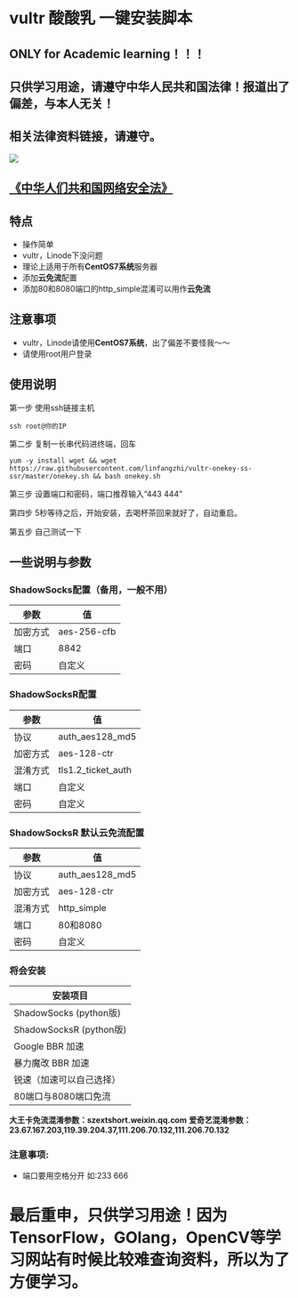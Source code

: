 # vultr 酸酸乳 一键安装脚本
## ONLY for Academic learning！！！
## 只供学习用途，请遵守中华人民共和国法律！报道出了偏差，与本人无关！
## 相关法律资料链接，请遵守。
![](https://gss1.bdstatic.com/-vo3dSag_xI4khGkpoWK1HF6hhy/baike/crop%3D0%2C92%2C800%2C528%3Bc0%3Dbaike92%2C5%2C5%2C92%2C30/sign=68cbbe45b8fb43160e50203a1d946a1a/f7246b600c338744be5ef1f25b0fd9f9d62aa0a1.jpg)

## [《中华人们共和国网络安全法》](http://www.law-lib.com/law/law_view.asp?id=547569)

## 特点
* 操作简单
* vultr，Linode下没问题
* 理论上适用于所有**CentOS7系统**服务器
* 添加**云免流**配置
* 添加80和8080端口的http_simple混淆可以用作**云免流**
## 注意事项
* vultr，Linode请使用**CentOS7系统**，出了偏差不要怪我～～
* 请使用root用户登录
## 使用说明

第一步 使用ssh链接主机

`ssh root@你的IP`

第二步 复制一长串代码进终端，回车

`yum -y install wget && wget https://raw.githubusercontent.com/linfangzhi/vultr-onekey-ss-ssr/master/onekey.sh && bash onekey.sh`

第三步 设置端口和密码，端口推荐输入“443 444”

第四步 5秒等待之后，开始安装，去喝杯茶回来就好了，自动重启。

第五步 自己测试一下

## 一些说明与参数

### ShadowSocks配置（备用，一般不用）
参数|值
------|-------
加密方式|aes-256-cfb
端口|8842
密码|自定义
### ShadowSocksR配置
参数|值
------|-------
协议|auth_aes128_md5
加密方式|aes-128-ctr
混淆方式|tls1.2_ticket_auth
端口|自定义
密码|自定义
### ShadowSocksR 默认云免流配置
参数|值
------|-------
协议|auth_aes128_md5
加密方式|aes-128-ctr
混淆方式|http_simple
端口|80和8080
密码|自定义
### 将会安装
|安装项目|
|-----|
|ShadowSocks   (python版)|
|ShadowSocksR  (python版)|
|Google BBR 加速|
|暴力魔改 BBR 加速|
|锐速（加速可以自己选择）|
|80端口与8080端口免流|

**大王卡免流混淆参数：szextshort.weixin.qq.com**
**爱奇艺混淆参数：23.67.167.203,119.39.204.37,111.206.70.132,111.206.70.132**


### 注意事项:
* 端口要用空格分开  如:233 666
# 最后重申，只供学习用途！因为TensorFlow，GOlang，OpenCV等学习网站有时候比较难查询资料，所以为了方便学习。
